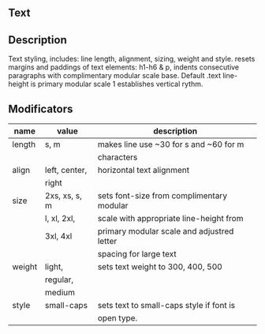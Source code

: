 Text
--------------------------------------------------------------------------------

Description
--------------------------------------------------------------------------------
Text styling, includes: line length, alignment, sizing, weight and style.
resets margins and paddings of text elements: h1-h6 & p, indents
consecutive paragraphs with complimentary modular scale base.
Default .text line-height is primary modular scale 1 establishes vertical rythm.

Modificators
--------------------------------------------------------------------------------
| name        | value         | description                                    |
| ----------- | ------------- | ---------------------------------------------- |
| length      | s, m          | makes line use ~30 for s and ~60 for m         |
|             |               | characters                                     |
| align       | left, center, | horizontal text alignment                      |
|             | right         |                                                |
| size        | 2xs, xs, s, m | sets font-size from complimentary modular      |
|             | l, xl, 2xl,   | scale with appropriate line-height from        |
|             | 3xl, 4xl      | primary modular scale and adjustred letter     |
|             |               | spacing for large text                         |
| weight      | light,        | sets text weight to 300, 400, 500              |
|             | regular,      |                                                |
|             | medium        |                                                |
| style       | small-caps    | sets text to small-caps style if font is       |
|             |               | open type.                                     |
